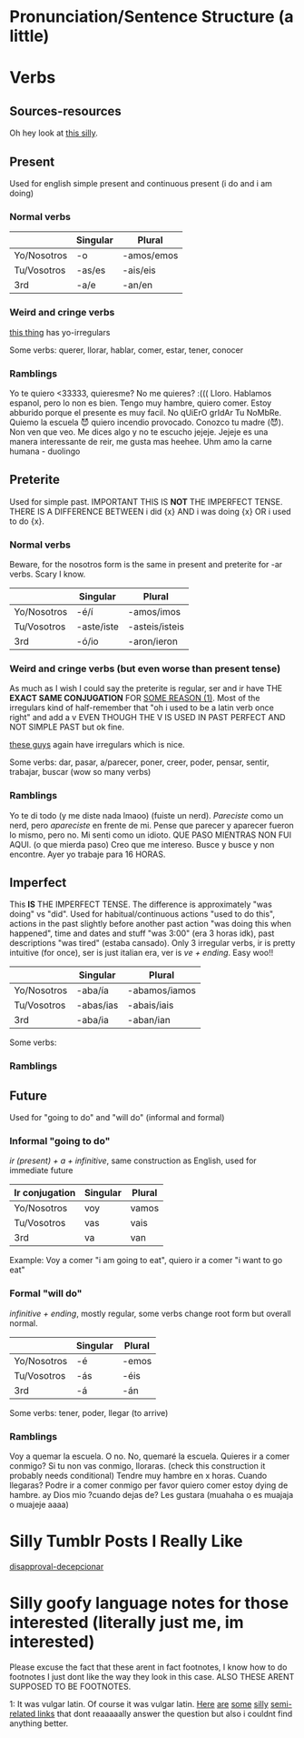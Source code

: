 # Pronunciation/Sentence Structure (a little)

# Verbs

## Sources-resources
Oh hey look at [this silly](https://www.spanish.academy/blog/master-the-18-spanish-tenses-and-take-our-cheat-sheet-with-you/).

## Present
Used for english simple present and continuous present (i do and i am doing)

### Normal verbs

|             | Singular | Plural    |
|-------------|----------|-----------|
| Yo/Nosotros | -o       | -amos/emos|
| Tu/Vosotros | -as/es   | -ais/eis  |
| 3rd         | -a/e     | -an/en    |

### Weird and cringe verbs

[this thing](https://www.cliffsnotes.com/study-guides/spanish/spanish-ii/the-present-tense-indicative/yo-irregulars) has yo-irregulars

Some verbs: querer, llorar, hablar, comer, estar, tener, conocer

### Ramblings
Yo te quiero <33333, quieresme? No me quieres? :((( Lloro. Hablamos espanol, pero lo non es bien. Tengo muy hambre, quiero comer. Estoy abburido porque el presente es muy facil. No qUiErO grIdAr Tu NoMbRe. Quiemo la escuela 😈 quiero incendio provocado. Conozco tu madre (😈). Non ven que veo. Me dices algo y no te escucho jejeje. Jejeje es una manera interessante de reir, me gusta mas heehee. Uhm amo la carne humana - duolingo

## Preterite
Used for simple past. IMPORTANT THIS IS **NOT** THE IMPERFECT TENSE. THERE IS A DIFFERENCE BETWEEN i did {x} AND i was doing {x} OR i used to do {x}. 

### Normal verbs
Beware, for the nosotros form is the same in present and preterite for -ar verbs. Scary I know.

|             | Singular  | Plural        |
|-------------|-----------|---------------|
| Yo/Nosotros | -é/í      | -amos/imos    |
| Tu/Vosotros | -aste/iste| -asteis/isteis|
| 3rd         | -ó/io     | -aron/ieron   |

### Weird and cringe verbs (but even worse than present tense)
As much as I wish I could say the preterite is regular, ser and ir have THE **EXACT SAME CONJUGATION** FOR [SOME REASON (1)](https://github.com/ablativusinstrumentis/languages-in-markdown/blob/main/espa%C3%B1ol.md#silly-goofy-language-notes-for-those-interested-literally-just-me-im-interested). Most of the irregulars kind of half-remember that "oh i used to be a latin verb once right" and add a v EVEN THOUGH THE V IS USED IN PAST PERFECT AND NOT SIMPLE PAST but ok fine.

[these guys](https://www.cliffsnotes.com/study-guides/spanish/spanish-i/the-preterite-tense/irregulars-in-the-preterite-tense) again have irregulars which is nice.

Some verbs: dar, pasar, a/parecer, poner, creer, poder, pensar, sentir, trabajar, buscar (wow so many verbs)

### Ramblings
Yo te di todo (y me diste nada lmaoo) (fuiste un nerd). *Pareciste* como un nerd, pero *apareciste* en frente de mi. Pense que parecer y aparecer fueron lo mismo, pero no. Mi senti como un idioto. QUE PASO MIENTRAS NON FUI AQUI. (o que mierda paso) Creo que me intereso. Busce y busce y non encontre. Ayer yo trabaje para 16 HORAS. 

## Imperfect
This **IS** THE IMPERFECT TENSE. The difference is approximately "was doing" vs "did". Used for habitual/continuous actions "used to do this", actions in the past slightly before another past action "was doing this when happened", time and dates and stuff "was 3:00" (era 3 horas idk), past descriptions "was tired" (estaba cansado). Only 3 irregular verbs, ir is pretty intuitive (for once), ser is just italian era, ver is *ve + ending*. Easy woo!!

|             | Singular  | Plural       |
|-------------|-----------|--------------|
| Yo/Nosotros | -aba/ía   | -abamos/iamos|
| Tu/Vosotros | -abas/ias | -abais/iais  |
| 3rd         | -aba/ia   | -aban/ian    |

Some verbs:

### Ramblings


## Future
Used for "going to do" and "will do" (informal and formal)

### Informal "going to do"
*ir (present) + a + infinitive*, same construction as English, used for immediate future

|Ir conjugation| Singular | Plural    |
|--------------|----------|-----------|
| Yo/Nosotros  | voy      | vamos     |
| Tu/Vosotros  | vas      | vais      |
| 3rd          | va       | van       |

Example: Voy a comer "i am going to eat", quiero ir a comer "i want to go eat"

### Formal "will do"
*infinitive + ending*, mostly regular, some verbs change root form but overall normal.

|             | Singular | Plural    |
|-------------|----------|-----------|
| Yo/Nosotros | -é       | -emos     |
| Tu/Vosotros | -ás      | -éis      |
| 3rd         | -á       | 	-án      |

Some verbs: tener, poder, llegar (to arrive)

### Ramblings
Voy a quemar la escuela. O no. No, quemaré la escuela. Quieres ir a comer conmigo? Si tu non vas conmigo, lloraras. (check this construction it probably needs conditional) Tendre muy hambre en x horas. Cuando llegaras? Podre ir a comer conmigo per favor quiero comer estoy dying de hambre. ay Dios mio ?cuando dejas de? Les gustara (muahaha o es muajaja o muajeje aaaa)


# Silly Tumblr Posts I Really Like
[disapproval-decepcionar](https://www.tumblr.com/tagged/spanish%20vocab)


# Silly goofy language notes for those interested (literally just me, im interested)
Please excuse the fact that these arent in fact footnotes, I know how to do footnotes I just dont like the way they look in this case. ALSO THESE ARENT SUPPOSED TO BE FOOTNOTES.

1: It was vulgar latin. Of course it was vulgar latin. [Here](http://spanishlinguist.us/2017/02/why-ser-and-ir-are-so-irregular/) [are](https://en.wiktionary.org/wiki/ir#Spanish) [some](https://en.wiktionary.org/wiki/ser#Spanish) [silly](https://qr.ae/psPVuu) [semi-related links](https://forum.wordreference.com/threads/ser-ir-preterite.512174/post-2902468) that dont reaaaaally answer the question but also i couldnt find anything better.
